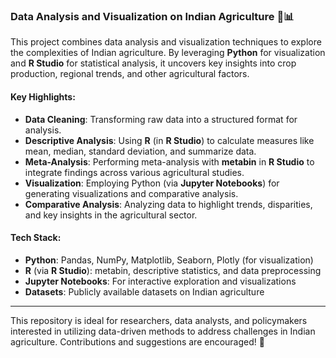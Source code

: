 ### Data Analysis and Visualization on Indian Agriculture 🌾📊  

This project combines data analysis and visualization techniques to explore the complexities of Indian agriculture. By leveraging **Python** for visualization and **R Studio** for statistical analysis, it uncovers key insights into crop production, regional trends, and other agricultural factors.  

#### Key Highlights:  
- **Data Cleaning**: Transforming raw data into a structured format for analysis.  
- **Descriptive Analysis**: Using **R** (in **R Studio**) to calculate measures like mean, median, standard deviation, and summarize data.  
- **Meta-Analysis**: Performing meta-analysis with **metabin** in **R Studio** to integrate findings across various agricultural studies.  
- **Visualization**: Employing Python (via **Jupyter Notebooks**) for generating visualizations and comparative analysis.  
- **Comparative Analysis**: Analyzing data to highlight trends, disparities, and key insights in the agricultural sector.  

#### Tech Stack:  
- **Python**: Pandas, NumPy, Matplotlib, Seaborn, Plotly (for visualization)  
- **R** (via **R Studio**): metabin, descriptive statistics, and data preprocessing  
- **Jupyter Notebooks**: For interactive exploration and visualizations  
- **Datasets**: Publicly available datasets on Indian agriculture  


---  

This repository is ideal for researchers, data analysts, and policymakers interested in utilizing data-driven methods to address challenges in Indian agriculture. Contributions and suggestions are encouraged! 🚀  


